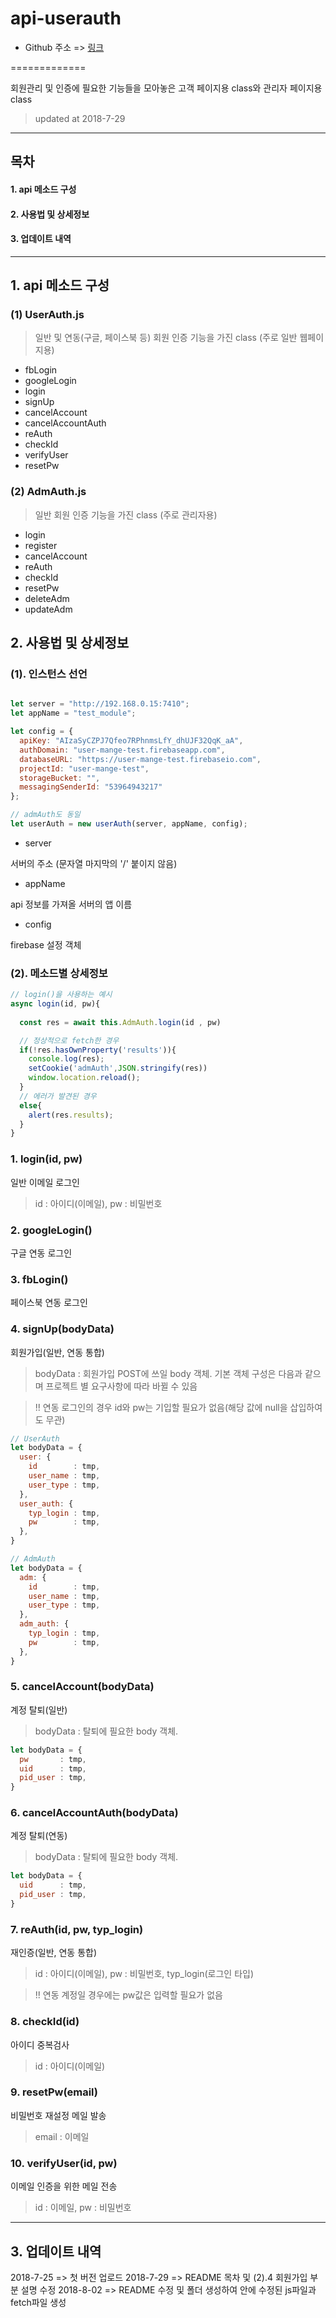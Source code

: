 # api-userauth

* Github 주소 => [링크](https://github.com/BazerHanMinSu/api-userauth#1-loginid-pw)

=============

회원관리 및 인증에 필요한 기능들을 모아놓은 고객 페이지용 class와 관리자 페이지용 class

> updated at 2018-7-29
***


목차
---
#### 1. api 메소드 구성 
#### 2. 사용법 및 상세정보
#### 3. 업데이트 내역
***

## 1. api 메소드 구성

### (1) UserAuth.js
>일반 및 연동(구글, 페이스북 등) 회원 인증 기능을 가진 class (주로 일반 웹페이지용)
+ fbLogin
+ googleLogin
+ login
+ signUp
+ cancelAccount
+ cancelAccountAuth
+ reAuth
+ checkId
+ verifyUser
+ resetPw

### (2) AdmAuth.js
>일반 회원 인증 기능을 가진 class (주로 관리자용)
+ login
+ register
+ cancelAccount
+ reAuth
+ checkId
+ resetPw
+ deleteAdm
+ updateAdm


## 2. 사용법 및 상세정보

### (1). 인스턴스 선언

```javascript

let server = "http://192.168.0.15:7410";
let appName = "test_module";

let config = {
  apiKey: "AIzaSyCZPJ7Qfeo7RPhnmsLfY_dhUJF32QqK_aA",
  authDomain: "user-mange-test.firebaseapp.com",
  databaseURL: "https://user-mange-test.firebaseio.com",
  projectId: "user-mange-test",
  storageBucket: "",
  messagingSenderId: "53964943217"
};

// admAuth도 동일
let userAuth = new userAuth(server, appName, config);
```

+ server 

서버의 주소 (문자열 마지막의 '/' 붙이지 않음)

+ appName 

api 정보를 가져올 서버의 앱 이름

+ config

firebase 설정 객체

### (2). 메소드별 상세정보

```javascript
// login()을 사용하는 예시
async login(id, pw){
    
  const res = await this.AdmAuth.login(id , pw)

  // 정상적으로 fetch한 경우
  if(!res.hasOwnProperty('results')){
    console.log(res);
    setCookie('admAuth',JSON.stringify(res))
    window.location.reload();
  }
  // 에러가 발견된 경우
  else{ 
    alert(res.results);
  }
}
```

### 1. login(id, pw)

일반 이메일 로그인

>id : 아이디(이메일), pw : 비밀번호


### 2. googleLogin()

구글 연동 로그인

### 3. fbLogin()

페이스북 연동 로그인

### 4. signUp(bodyData)

회원가입(일반, 연동 통합)

>bodyData : 회원가입 POST에 쓰일 body 객체. 기본 객체 구성은 다음과 같으며 프로젝트 별 요구사항에 따라 바뀔 수 있음

>!! 연동 로그인의 경우 id와 pw는 기입할 필요가 없음(해당 값에 null을 삽입하여도 무관)

```javascript
// UserAuth
let bodyData = {
  user: {
    id        : tmp,
    user_name : tmp,
    user_type : tmp,
  },
  user_auth: {
    typ_login : tmp,
    pw        : tmp,
  },
}  

// AdmAuth
let bodyData = {
  adm: {
    id        : tmp,
    user_name : tmp,
    user_type : tmp,
  },
  adm_auth: {
    typ_login : tmp,
    pw        : tmp,
  },
}   
```
### 5. cancelAccount(bodyData)

계정 탈퇴(일반)

>bodyData : 탈퇴에 필요한 body 객체.

```javascript
let bodyData = {
  pw       : tmp,
  uid      : tmp,
  pid_user : tmp,
}
```

### 6. cancelAccountAuth(bodyData)

계정 탈퇴(연동)

>bodyData : 탈퇴에 필요한 body 객체.

```javascript
let bodyData = {
  uid      : tmp,
  pid_user : tmp,
}
```

### 7. reAuth(id, pw, typ_login)

재인증(일반, 연동 통합)

>id : 아이디(이메일), pw : 비밀번호, typ_login(로그인 타입)

> !! 연동 계정일 경우에는 pw값은 입력할 필요가 없음

### 8. checkId(id)

아이디 중복검사

>id : 아이디(이메일)

### 9. resetPw(email)

비밀번호 재설정 메일 발송

>email : 이메일

### 10. verifyUser(id, pw)

이메일 인증을 위한 메일 전송

>id : 이메일, pw : 비밀번호

***

## 3. 업데이트 내역

2018-7-25 => 첫 버전 업로드
2018-7-29 => README 목차 및 (2).4 회원가입 부분 설명 수정
2018-8-02 => README 수정 및 폴더 생성하여 안에 수정된 js파일과 fetch파일 생성